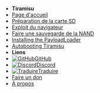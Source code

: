- **Tiramisu**
- [Page d'accueil](../introduction)
- [Préparation de la carte SD](sd-preparation)
- [Exploit du navigateur](browser-exploit)
- [Faire une sauvegarde de la NAND](nand-backup)
- [Installing the PayloadLoader](installing-payloadloader)
- [Autobooting Tiramisu](autobooting)
- **Liens**
- [![GitHub](https://icongr.am/simple/github.svg?color=808080&size=16)GitHub](https://github.com/hacks-guide/Guide-WiiU)
- [![Discord](https://icongr.am/simple/discord.svg?colored&size=16)Discord](https://discord.gg/C29hYvh)
- [![Traduire](https://icongr.am/material/translate.svg?color=808080&size=16)Traduire](https://hacks-guide.crowdin.com/u/projects/10)
- [Faire un don](../donations)
- [À propos](../about)
